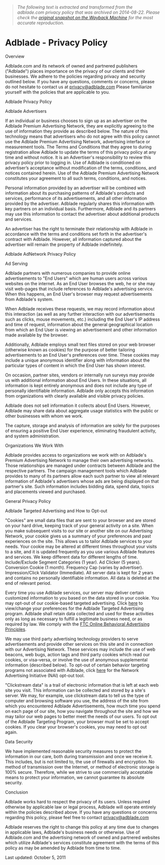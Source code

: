 > *The following text is extracted and transformed from the adblade.com privacy policy that was archived on 2014-08-22. Please check the [original snapshot on the Wayback Machine](https://web.archive.org/web/20140822074421id_/http%3A//adblade.com/doc/privacy) for the most accurate reproduction.*

# Adblade - Privacy Policy

Overview

Adblade.com and its network of owned and partnered publishers ("Adblade") places importance on the privacy of our clients and their businesses. We adhere to the policies regarding privacy and security outlined below. If you have any questions, comments or concerns, please do not hesitate to contact us at [privacy@adblade.com](mailto:privacy@adblade.com) Please familiarize yourself with the policies that are applicable to you.

Adblade Privacy Policy

Adblade Advertisers

If an individual or business chooses to sign up as an advertiser on the Adblade Premium Advertising Network, they are explicitly agreeing to the use of information they provide as described below. The nature of this technology means that advertisers who do not agree with this policy cannot use the Adblade Premium Advertising Network, advertising interface or measurement tools. The Terms and Conditions that they agree to during registration allow Adblade to update the terms of this privacy policy at any time and without notice. It is an Advertiser's responsibility to review this privacy policy prior to logging in. Use of Adblade is conditioned on advertiser’s acceptance without modification of the terms, conditions, and notices contained herein. Use of the Adblade Premium Advertising Network constitutes your agreement to all such terms, conditions, and notices.

Personal information provided by an advertiser will be combined with information about its purchasing patterns of Adblade's products and services, performance of its advertisements, and all other information provided by the advertiser. Adblade regularly shares this information with key partners on an individual basis. Furthermore, Adblade and its partners may use this information to contact the advertiser about additional products and services.

An advertiser has the right to terminate their relationship with Adblade in accordance with the terms and conditions set forth in the advertiser's contract with Adblade. However, all information captured about the advertiser will remain the property of Adblade indefinitely.

Adblade AdNetwork Privacy Policy

Ad Serving

Adblade partners with numerous companies to provide online advertisements to "End Users" which are human users across various websites on the internet. As an End User browses the web, he or she may visit web-pages that include references to Adblade's advertising service. When this happens, an End User's browser may request advertisements from Adblade's system.

When Adblade receives these requests, we may record information about this interaction (as well as any further interaction with our advertisements such as clicks, mouse movements, etc.) including the End User's IP address and time of request, information about the general geographical location from which an End User is viewing an advertisement and other information made available by the browser.

Additionally, Adblade employs small text files stored on your web browser (otherwise known as cookies) for the purpose of better tailoring advertisements to an End User's preferences over time. These cookies may include a unique anonymous identifier along with information about the particular types of content in which the End User has shown interest.

On occasion, partner sites, vendors or internally run surveys may provide us with additional information about End Users. In these situations, all information is kept entirely anonymous and does not include any type of personally identifiable information. Adblade only accepts this information from organizations with clearly available and visible privacy policies.

Adblade does not sell information it collects about End Users. However, Adblade may share data about aggregate usage statistics with the public or other businesses with whom we work.

The capture, storage and analysis of information are solely for the purposes of ensuring a positive End User experience, eliminating fraudulent activity, and system administration.

Organizations We Work With

Adblade provides access to organizations we work with on Adblade's Premium Advertising Network to manage their own advertising networks. Those relationships are managed under contracts between Adblade and the respective partners. The campaign management tools which Adblade provides to many of its partners allow each such partner to view all relevant information of Adblade's advertisers whose ads are being displayed on that partner's site. Such information includes bidding data, spend data, topics and placements viewed and purchased.

General Privacy Policy

Adblade Targeted Advertising and How to Opt-out

"Cookies" are small data files that are sent to your browser and are stored on your hard drive, keeping track of your general activity on a site. When you make subsequent visits to our site or another site on our Advertising Network, your cookie gives us a summary of your preferences and past experiences on the site. This allows us to tailor Adblade services to your needs. Your cookie may be altered at different times throughout your visits to a site, and it is updated frequently as you use various Adblade features and services. We keep different data for different lengths of time. Include/Exclude Segment Categories (1 year). Ad Clicker (5 years). Conversion Cookie (1 month). Frequency Cap (varies by advertiser). Impression/Click Validator (Immediate). All server data is kept for 2 years and contains no personally identifiable information. All data is deleted at the end of relevant period.

Every time you use Adblade services, our server may deliver certain customized information to you based on the data stored in your cookie. You may opt-out of our cookie-based targeted advertising. Click [here](https://web.archive.org/doc/opt-out-in) to view/change your preferences for the Adblade Targeted Advertising program. Adblade shall retain data collected and used for these activities only as long as necessary to fulfill a legitimate business need, or as required by law. We comply with the [FTC Online Behavioral Advertising Principles](http://www.ftc.gov/os/2009/02/P085400behavadreport.pdf).

We may use third party advertising technology providers to serve advertisements and provide other services on this site and in connection with our Advertising Network. These services may include the use of web beacons, web bugs, action tags and third party cookies which read our cookies, or visa-versa, or involve the use of anonymous supplemental information (described below). To opt-out of certain behavior targeting programs not associated with Adblade, click [here](http://www.networkadvertising.org/consumer/opt_out.asp) for the Network Advertising Initiative (NAI) opt-out tool.

"Clickstream data" is a trail of electronic information that is left at each web site you visit. This information can be collected and stored by a site's server. We may, for example, use clickstream data to tell us the type of computer and browsing software you use, the address of the site from which you encountered Adblade Advertisements, how much time you spend on each page of our site, how you navigate throughout the site and how we may tailor our web pages to better meet the needs of our users. To opt out of the Adblade Targeting Program, your browser must be set to accept cookies. If you clear your browser's cookies, you may need to opt out again.

Data Security

We have implemented reasonable security measures to protect the information in our care, both during transmission and once we receive it. This includes, but is not limited to, the use of firewalls and encryption. No method of transmission over the Internet, or method of electronic storage is 100% secure. Therefore, while we strive to use commercially acceptable means to protect your information, we cannot guarantee its absolute security.

Conclusion

Adblade works hard to respect the privacy of its users. Unless required otherwise by applicable law or legal process, Adblade will operate entirely within the policies described above. If you have any questions or concerns regarding this policy, please feel free to contact [privacy@adblade.com](mailto:privacy@adblade.com)

Adblade reserves the right to change this policy at any time due to changes in applicable laws, Adblade's business needs or otherwise. Use of Adblade.com and the advertising network of owned and partnered websites which utilize Adblade's services constitute agreement with the terms of this policy as may be amended by Adblade from time to time.

Last updated: October 5, 2011 
